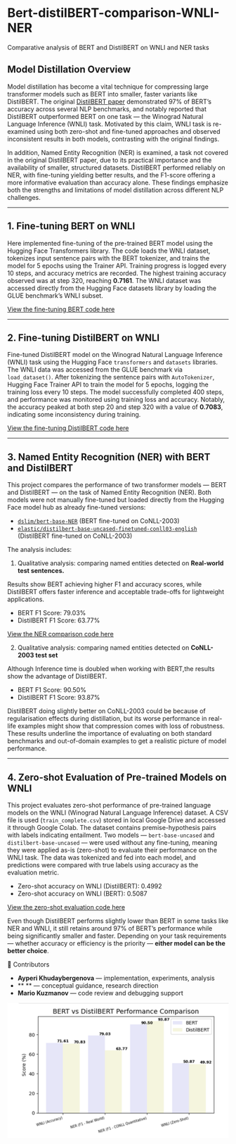 # Bert-distilBERT-comparison-WNLI-NER
Comparative analysis of BERT and DistilBERT on WNLI and NER tasks

## Model Distillation Overview

Model distillation has become a vital technique for compressing large transformer models such as BERT into smaller, faster variants like DistilBERT. The original [DistilBERT paper](https://arxiv.org/abs/1910.01108) demonstrated  97% of BERT’s accuracy across several NLP benchmarks, and notably reported that DistilBERT outperformed BERT on one task — the Winograd Natural Language Inference (WNLI) task. Motivated by this claim,  WNLI task is re-examined using both zero-shot and fine-tuned approaches and observed inconsistent results in both models, contrasting with the original findings.

In addition,  Named Entity Recognition (NER) is examined, a task not covered in the original DistilBERT paper, due to its practical importance and the availability of smaller, structured datasets. DistilBERT performed reliably on NER, with fine-tuning yielding better results, and the F1-score offering a more informative evaluation than accuracy alone. These findings emphasize both the strengths and limitations of model distillation across different NLP challenges.

---

## 1. Fine-tuning BERT on WNLI

Here implemented  fine-tuning of the pre-trained BERT model using the Hugging Face Transformers library. The code loads the WNLI dataset, tokenizes input sentence pairs with the BERT tokenizer, and trains the model for 5 epochs using the Trainer API. Training progress is logged every 10 steps, and accuracy metrics are recorded. The highest training accuracy observed was at step 320, reaching **0.7161**. The WNLI dataset was accessed directly from the Hugging Face datasets library by loading the GLUE benchmark’s WNLI subset.

[View the fine-tuning BERT code here](https://github.com/ayperiKhudaybergenova/bert-distilbert-comparison-WNLI-NER/blob/main/bert_wnli_finetune.py)

---

## 2. Fine-tuning DistilBERT on WNLI

Fine-tuned  DistilBERT model on the Winograd Natural Language Inference (WNLI) task using the Hugging Face `transformers` and `datasets` libraries. The WNLI data was accessed from the GLUE benchmark via `load_dataset()`. After tokenizing the sentence pairs with `AutoTokenizer`,  Hugging Face Trainer API to train the model for 5 epochs, logging the training loss every 10 steps. The model successfully completed 400 steps, and performance was monitored using training loss and accuracy. Notably, the accuracy peaked at both step 20 and step 320 with a value of **0.7083**, indicating some inconsistency during training.

[View the fine-tuning DistilBERT code here](https://github.com/ayperiKhudaybergenova/bert-distilbert-comparison-WNLI-NER/blob/main/distilBERT_wnli_finetuned.py)

---

## 3. Named Entity Recognition (NER) with BERT and DistilBERT

This project compares the performance of two transformer models — BERT and DistilBERT — on the task of Named Entity Recognition (NER). Both models were not manually fine-tuned but loaded directly from the Hugging Face model hub as already fine-tuned versions:

* [`dslim/bert-base-NER`](https://huggingface.co/dslim/bert-base-NER) (BERT fine-tuned on CoNLL-2003)
* [`elastic/distilbert-base-uncased-finetuned-conll03-english`](https://huggingface.co/elastic/distilbert-base-uncased-finetuned-conll03-english) (DistilBERT fine-tuned on CoNLL-2003)

The analysis includes:

1. Qualitative analysis: comparing named entities detected on **Real-world test sentences.**

Results show BERT achieving higher F1 and accuracy scores, while DistilBERT offers faster inference and acceptable trade-offs for lightweight applications.

* BERT F1 Score: 79.03%
* DistilBERT F1 Score: 63.77%

[View the NER comparison code here](https://github.com/ayperiKhudaybergenova/bert-distilbert-comparison-WNLI-NER/blob/main/bert%2CdistilBERT_NER_finetuned.py)


2. Qualitative analysis: comparing named entities detected on **CoNLL-2003 test set**
   
Although  Inference time is doubled when working with BERT,the results show the advantage of DistilBERT.

* BERT F1 Score: 90.50%
* DistilBERT F1 Score: 93.87%


DistilBERT doing slightly better on CoNLL-2003 could be because of regularisation effects during distillation, but its worse performance in real-life examples might show that compression comes with loss of robustness.
These results underline the importance of evaluating on both standard benchmarks and out-of-domain examples to get a realistic picture of model performance.



---

##  4. Zero-shot Evaluation of Pre-trained Models on WNLI

This project evaluates zero-shot performance of pre-trained language models on the WNLI (Winograd Natural Language Inference) dataset.  A CSV file is used (`train_complete.csv`) stored in local Google Drive and accessed it through Google Colab. The dataset contains premise-hypothesis pairs with labels indicating entailment. Two models — `bert-base-uncased` and `distilbert-base-uncased` — were used without any fine-tuning, meaning they were applied as-is (zero-shot) to evaluate their performance on the WNLI task. The data was tokenized and fed into each model, and predictions were compared with true labels using accuracy as the evaluation metric.

* Zero-shot accuracy on WNLI (DistilBERT): 0.4992
* Zero-shot accuracy on WNLI (BERT): 0.5087

[View the zero-shot evaluation code here](https://github.com/ayperiKhudaybergenova/bert-distilbert-comparison-WNLI-NER/blob/main/bert%2CdistilBERT_wnli_zeroshot.py)


Even though DistilBERT performs slightly lower than BERT in some tasks like NER and WNLI, it still retains around 97% of BERT’s performance while being significantly smaller and faster. Depending on your task requirements — whether accuracy or efficiency is the priority — **either model can be the better choice**.


👥 Contributors

- **Ayperi Khudaybergenova** — implementation, experiments, analysis  
- ** ** — conceptual guidance, research direction  
- **Mario Kuzmanov** — code review and debugging support

![Results Bar Graph](results.png)



